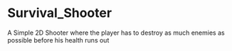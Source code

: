 # Survival_Shooter
A Simple 2D Shooter where the player has to destroy as much enemies as possible before his health runs out
